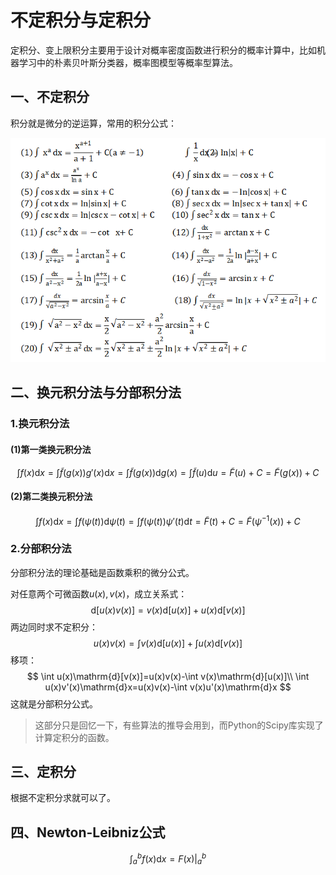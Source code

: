 # 不定积分与定积分

定积分、变上限积分主要用于设计对概率密度函数进行积分的概率计算中，比如机器学习中的朴素贝叶斯分类器，概率图模型等概率型算法。

## 一、不定积分

积分就是微分的逆运算，常用的积分公式：

![](int.png)

## 二、换元积分法与分部积分法

### 1.换元积分法

#### (1)第一类换元积分法

$$
\int f(x)\mathrm{d}x=\int\tilde{f}(g(x))g'(x)\mathrm{d}x=\int\tilde{f}(g(x))\mathrm{d}g(x)=\int\tilde{f}(u)\mathrm{d}u=\tilde{F}(u)+C=\tilde{F}(g(x))+C
$$

#### (2)第二类换元积分法

$$
\int f(x)\mathrm{d}x=\int f(\psi(t))\mathrm{d}\psi(t)=\int f(\psi(t))\psi'(t)\mathrm{d}t=\tilde{F}(t)+C=\tilde{F}(\psi^{-1}(x))+C
$$



### 2.分部积分法

分部积分法的理论基础是函数乘积的微分公式。

对任意两个可微函数$u(x),v(x)$，成立关系式：
$$
\mathrm{d}[u(x)v(x)]=v(x)\mathrm{d}[u(x)]+u(x)\mathrm{d}[v(x)]
$$
两边同时求不定积分：
$$
u(x)v(x)=\int v(x)\mathrm{d}[u(x)]+\int u(x)\mathrm{d}[v(x)]
$$
移项：
$$
\int u(x)\mathrm{d}[v(x)]=u(x)v(x)-\int v(x)\mathrm{d}[u(x)]\\
\int u(x)v'(x)\mathrm{d}x=u(x)v(x)-\int v(x)u'(x)\mathrm{d}x
$$
这就是分部积分公式。

> 这部分只是回忆一下，有些算法的推导会用到，而Python的Scipy库实现了计算定积分的函数。



## 三、定积分

根据不定积分求就可以了。



## 四、Newton-Leibniz公式

$$
\int_a^bf(x)\mathrm{d}x=F(x)|^b_a
$$

